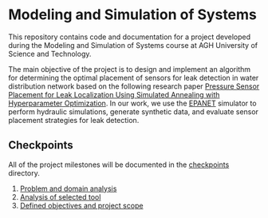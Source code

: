 # Modeling and Simulation of Systems

This repository contains code and documentation for a project developed during the Modeling and Simulation of Systems course at AGH University of Science and Technology.

The main objective of the project is to design and implement an algorithm for determining the optimal placement of sensors for leak detection in water distribution network based on the following research paper [Pressure Sensor Placement for Leak Localization Using Simulated Annealing with Hyperparameter Optimization](https://ieeexplore.ieee.org/document/9595369).
In our work, we use the [EPANET](https://www.epa.gov/water-research/epanet) simulator to perform hydraulic simulations, generate synthetic data, and evaluate sensor placement strategies for leak detection.

## Checkpoints

All of the project milestones will be documented in the [checkpoints](/checkpoints/) directory.

1. [Problem and domain analysis](/checkpoints/checkpoint1.md)
2. [Analysis of selected tool](/checkpoints/checkpoint2.md)
3. [Defined objectives and project scope](/checkpoints/checkpoint3.md)

